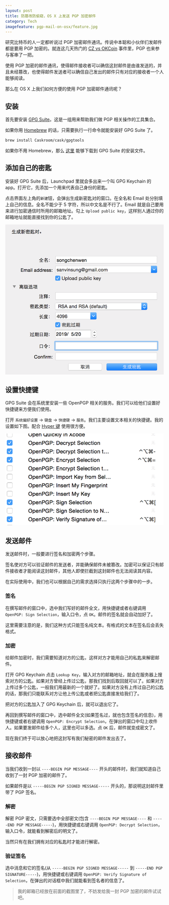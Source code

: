 ```yaml
---
layout: post
title: 防篡改防偷窥，OS X 上发送 PGP 加密邮件
category: Tech
imagefeature: pgp-mail-on-osx/feature.jpg
---
```


研究比特币的人一定都听说过 PGP 加密邮件通讯。传说中本聪和小伙伴们发邮件都是要用 PGP 加密的。就连这几天热门的 [CZ vs OKCoin](https://www.reddit.com/r/Bitcoin/comments/37tm1b/czs_statement_regarding_the_dispute_between/) 事件里，PGP 也来参与客串了一把。

使用 PGP 加密的邮件通讯，使得邮件接收者可以确信这封邮件是由谁发送的，并且未经篡改，也使得邮件发送者可以确信自己发出的邮件只有对应的接收者一个人能够阅读。

那么在 OS X 上我们如何方便的使用 PGP 加密邮件通讯呢？

<!-- more -->

## 安装

首先要安装 [GPG Suite](https://gpgtools.org)。这是一组用来帮助我们做 PGP 相关操作的工具集合。

如果你用 [Homebrew](http://brew.sh) 的话，只需要执行一行命令就能安装好 GPG Suite 了。

~~~ bash
brew install Caskroom/cask/gpgtools
~~~

如果你不用 Homebrew，那么 [这里](https://gpgtools.org) 能够下载到 GPG Suite 的安装文件。

## 添加自己的密匙

安装好 GPG Suite 后，Launchpad 里就会多出来一个叫 GPG Keychain 的 app。打开它，先添加一个用来代表自己身份的密匙。

点击界面左上角的`新建`钮，会弹出生成新密匙对的窗口。在全名和 Email 处分别填上自己的信息。全名不能少于 5 字符，所以中文名是不行了。Email 就是自己要用来进行加密通信时所用的邮箱地址。勾上 `Upload public key`，这样别人通过你的邮箱地址就能直接找到你的公匙了。

![](/images/pgp-mail-on-osx/1.png)

## 设置快捷键

GPG Suite 会在系统里安装一些 OpenPGP 相关的服务。我们可以给他们设置好快捷键来方便我们使用。

打开 `系统偏好设置` -> `键盘` -> `快捷键` -> `服务`。我们主要设置文本相关的快捷键。我的设置如下图。配合 [Hyper 键](/tech/2015/04/02/hammerspoon-mac-window-manager/) 使用很方便。

![](/images/pgp-mail-on-osx/2.png)

## 发送邮件

发送邮件时，一般要进行签名和加密两个步骤。

签名使对方可以验证邮件的发送者，并能确保邮件未被篡改。加密可以保证只有邮件接收者才能阅读这封邮件，其他人即使拦截到这封邮件也无法阅读其内容。

在实际使用中，我们也可以根据自己的需求选择只执行这两个步骤中的一步。

### 签名

在撰写邮件的窗口中，选中我们写好的邮件全文，用快捷键或者右键调用 `OpenPGP: Sign Selection`，输入口令，点 `OK`。邮件的签名就会自动加好了。

这里需要注意的是，我们这种方式只能签名纯文本。有格式的文本在签名后会丢失格式。

### 加密

给邮件加密时，我们需要知道对方的公匙，这样对方才能用自己的私匙来解密邮件。

打开 GPG Keychain 点击 `Lookup Key`，输入对方的邮箱地址，就会在服务器上搜索对方的公匙。如果对方曾经上传过公匙，那我们找到后取回就可以了。如果对方上传过多个公匙，一般我们用最新的一个就好了。如果对方没有上传过自己的公匙的话，那我们只能联系对方让他上传公匙或者把公匙直接发给我们了。

把对方的公匙加入了 GPG Keychain 后，就可以退出它了。

再回到撰写邮件的窗口中，选中邮件全文(如果签名过，就也包含签名的信息)，用快捷键或者右键调用 `OpenPGP: Encrypt Selection`，在弹出的窗口中勾上收件人。如果要发邮件给多个人，这里也可以多选。点 `OK` 后，邮件就变成密文了。

现在我们终于可以放心地把这封写有我们秘密的邮件发出去了。

## 接收邮件

当我们收到一封以 `----BEGIN PGP MESSAGE----` 开头的邮件时，我们就知道自己收到了一封 PGP 加密的邮件了。

如果邮件是以 `-----BEGIN PGP SIGNED MESSAGE-----` 开头的，那说明这封邮件里带了 PGP 签名。

### 解密

解密 PGP 密文，只需要选中全部密文(包含 `----BEGIN PGP MESSAGE----` 和 `-----END PGP MESSAGE-----`)，用快捷键或右键调用 `OpenPGP: Decrypt Selection`，输入口令，就能看到解密后的明文了。

当然只有在我们拥有对应的私匙时才能进行解密。

### 验证签名

选中消息和它的签名(从 `-----BEGIN PGP SIGNED MESSAGE-----` 到 `-----END PGP SIGNATURE-----`)，用快捷键或右键调用 `OpenPGP: Verify Signature of Selection`，在弹出的对话框中我们就能看到签名者的信息了。

> 我的邮箱已经放在前面的截图里了，不妨发给我一封 PGP 加密的邮件试试吧。
